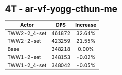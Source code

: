 # 4T - ar-vf-yogg-cthun-me
| Actor | DPS | Increase |
|---|:---:|:---:|
|TWW2-2_4-set|461872|32.64%|
|TWW2-2-set|423259|21.55%|
|Base|348218|0.00%|
|TWW1-2-set|348153|-0.02%|
|TWW1-2_4-set|348042|-0.05%|

